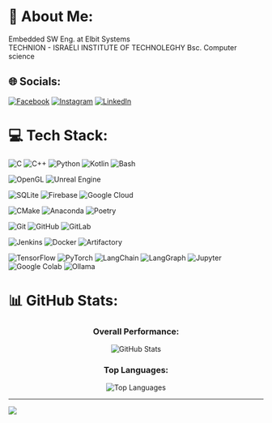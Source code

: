 # 💫 About Me:
Embedded SW Eng. at Elbit Systems <br>TECHNION - ISRAELI INSTITUTE OF TECHNOLEGHY Bsc. Computer science


## 🌐 Socials:
[![Facebook](https://img.shields.io/badge/Facebook-%231877F2.svg?logo=Facebook&logoColor=white)](https://facebook.com/Sagi.Shabtai) 
[![Instagram](https://img.shields.io/badge/Instagram-%23E4405F.svg?logo=Instagram&logoColor=white)](https://instagram.com/sagi_shabtai)
[![LinkedIn](https://img.shields.io/badge/LinkedIn-%230077B5.svg?logo=linkedin&logoColor=white)](https://www.linkedin.com/in/sagi-shabtai-a164821b8) 
# 💻 Tech Stack:
![C](https://img.shields.io/badge/c-%2300599C.svg?style=for-the-badge&logo=c&logoColor=white)
![C++](https://img.shields.io/badge/c++-%2300599C.svg?style=for-the-badge&logo=c%2B%2B&logoColor=white)
![Python](https://img.shields.io/badge/python-3670A0?style=for-the-badge&logo=python&logoColor=ffdd54)
![Kotlin](https://img.shields.io/badge/kotlin-%237F52FF.svg?style=for-the-badge&logo=kotlin&logoColor=white)
![Bash](https://img.shields.io/badge/bash-%234D4D4D.svg?style=for-the-badge&logo=bash&logoColor=white)

![OpenGL](https://img.shields.io/badge/OpenGL-%235586A4.svg?style=for-the-badge&logo=opengl&logoColor=white)
![Unreal Engine](https://img.shields.io/badge/unreal%20engine-%23313131.svg?style=for-the-badge&logo=unrealengine&logoColor=white)

![SQLite](https://img.shields.io/badge/sqlite-%2307405e.svg?style=for-the-badge&logo=sqlite&logoColor=white)
![Firebase](https://img.shields.io/badge/firebase-%23039BE5.svg?style=for-the-badge&logo=firebase)
![Google Cloud](https://img.shields.io/badge/GoogleCloud-%234285F4.svg?style=for-the-badge&logo=google-cloud&logoColor=white)

![CMake](https://img.shields.io/badge/CMake-%23DDDDDD.svg?style=for-the-badge&logo=cmake&logoColor=blue)
![Anaconda](https://img.shields.io/badge/Anaconda-%2344A833.svg?style=for-the-badge&logo=anaconda&logoColor=white)
![Poetry](https://img.shields.io/badge/Poetry-%2360A5FA.svg?style=for-the-badge&logo=poetry&logoColor=white)

![Git](https://img.shields.io/badge/git-%23F05033.svg?style=for-the-badge&logo=git&logoColor=white)
![GitHub](https://img.shields.io/badge/github-%23121011.svg?style=for-the-badge&logo=github&logoColor=white)
![GitLab](https://img.shields.io/badge/gitlab-%23181717.svg?style=for-the-badge&logo=gitlab&logoColor=white)

![Jenkins](https://img.shields.io/badge/jenkins-%234D4D4D.svg?style=for-the-badge&logo=jenkins&logoColor=white)
![Docker](https://img.shields.io/badge/docker-%232496ED.svg?style=for-the-badge&logo=docker&logoColor=white)
![Artifactory](https://img.shields.io/badge/Artifactory-%23183A61.svg?style=for-the-badge&logo=jfrog&logoColor=white)

![TensorFlow](https://img.shields.io/badge/TensorFlow-%23FF6F00.svg?style=for-the-badge&logo=tensorflow&logoColor=white)
![PyTorch](https://img.shields.io/badge/PyTorch-%23EE4C2C.svg?style=for-the-badge&logo=pytorch&logoColor=white)
![LangChain](https://img.shields.io/badge/LangChain-%231C3C3C.svg?style=for-the-badge&logo=langchain&logoColor=white)
![LangGraph](https://img.shields.io/badge/LangGraph-%23FF4B4B.svg?style=for-the-badge)
![Jupyter](https://img.shields.io/badge/Jupyter-%23F37626.svg?style=for-the-badge&logo=jupyter&logoColor=white)
![Google Colab](https://img.shields.io/badge/Google%20Colab-%23F9AB00.svg?style=for-the-badge&logo=googlecolab&logoColor=white)
![Ollama](https://img.shields.io/badge/Ollama-%23111111.svg?style=for-the-badge&logo=ollama&logoColor=white)


# 📊 GitHub Stats:

<div align="center">
  
### Overall Performance:
![GitHub Stats](https://github-readme-stats.vercel.app/api?username=sagi5060&theme=dark&hide_border=false&include_all_commits=false&count_private=true)

### Top Languages:
![Top Languages](https://github-readme-stats.vercel.app/api/top-langs/?username=sagi5060&theme=dark&hide_border=false&include_all_commits=false&count_private=true&layout=compact)

</div>

---
[![](https://visitcount.itsvg.in/api?id=sagi5060&icon=0&color=0)](https://visitcount.itsvg.in)

<!-- Proudly created with GPRM ( https://gprm.itsvg.in ) -->
